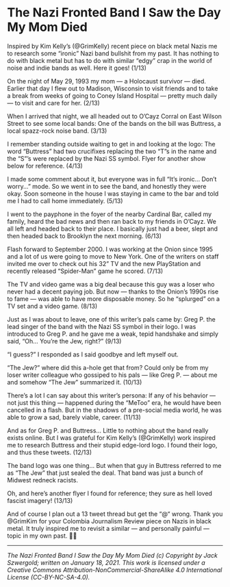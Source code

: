 # The Nazi Fronted Band I Saw the Day My Mom Died

Inspired by Kim Kelly’s (@GrimKelly) recent piece on black metal Nazis me to research some “ironic” Nazi band bullshit from my past. It has nothing to do with black metal but has to do with similar “edgy” crap in the world of noise and indie bands as well. Here it goes! (1/13)

On the night of May 29, 1993 my mom — a Holocaust survivor — died. Earlier that day I flew out to Madison, Wisconsin to visit friends and to take a break from weeks of going to Coney Island Hospital — pretty much daily — to visit and care for her. (2/13)

When I arrived that night, we all headed out to O’Cayz Corral on East Wilson Street to see some local bands: One of the bands on the bill was Buttress, a local spazz-rock noise band. (3/13)

I remember standing outside waiting to get in and looking at the logo: The word “Buttress” had two crucifixes replacing the two “T”s in the name and the “S”’s were replaced by the Nazi SS symbol. Flyer for another show below for reference. (4/13)

I made some comment about it, but everyone was in full “It’s ironic… Don’t worry…” mode. So we went in to see the band, and honestly they were okay. Soon someone in the house I was staying in came to the bar and told me I had to call home immediately. (5/13)

I went to the payphone in the foyer of the nearby Cardinal Bar, called my family, heard the bad news and then ran back to my friends in O’Cayz. We all left and headed back to their place. I basically just had a beer, slept and then headed back to Brooklyn the next morning. (6/13)

Flash forward to September 2000. I was working at the Onion since 1995 and a lot of us were going to move to New York. One of the writers on staff invited me over to check out his 32” TV and the new PlayStation and recently released “Spider-Man” game he scored. (7/13)

The TV and video game was a big deal because this guy was a loser who never had a decent paying job. But now — thanks to the Onion’s 1990s rise to fame — was able to have more disposable money. So he “splurged” on a TV set and a video game. (8/13)

Just as I was about to leave, one of this writer’s pals came by: Greg P. the lead singer of the band with the Nazi SS symbol in their logo. I was introduced to Greg P. and he gave me a weak, tepid handshake and simply said, “Oh… You’re the Jew, right?” (9/13)

“I guess?” I responded as I said goodbye and left myself out.

“The Jew?” where did this a-hole get that from? Could only be from my loser writer colleague who gossiped to his pals — like Greg P. — about me and somehow “The Jew” summarized it. (10/13)

There’s a lot I can say about this writer’s persona: If any of his behavior — not just this thing — happened during the “MeToo” era, he would have been cancelled in a flash. But in the shadows of a pre-social media world, he was able to grow a sad, barely viable, career. (11/13)

And as for Greg P. and Buttress… Little to nothing about the band really exists online. But I was grateful for Kim Kelly’s (@GrimKelly) work inspired me to research Buttress and their stupid edge-lord logo. I found their logo, and thus these tweets. (12/13)

The band logo was one thing… But when that guy in Buttress referred to me as “The Jew” that just sealed the deal. That band was just a bunch of Midwest redneck racists.

Oh, and here’s another flyer I found for reference; they sure as hell loved fascist imagery! (13/13)

And of course I plan out a 13 tweet thread but get the “@“ wrong. Thank you @GrimKim for your Colombia Journalism Review piece on Nazis in black metal. It truly inspired me to revisit a similar — and personally painful — topic in my own past. 🙏🖤

***

*The Nazi Fronted Band I Saw the Day My Mom Died (c) Copyright by Jack Szwergold; written on January 18, 2021. This work is licensed under a Creative Commons Attribution-NonCommercial-ShareAlike 4.0 International License (CC-BY-NC-SA-4.0).*
